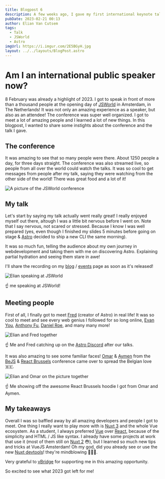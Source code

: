 ```yaml
---
title: Blogpost 6
description: A few weeks ago, I gave my first international keynote talk at JSWorld in Amsterdam. In this blogpost, I wanted to share some insights about the conference and my talk.
pubDate: 2023-02-21 00:13
author: Elian Van Cutsem
tags: 
  - Talk
  - JSWorld
  - Astro
imgUrl: https://i.imgur.com/2E5BGyH.jpg
layout: ../../layouts/BlogPost.astro
---
```


# Am I an international public speaker now?

8 February was already a highlight of 2023. I got to speak in front of more than a thousand people at the opening day of [JSWorld](<https://www.jsworldconference.com>) in Amsterdam, in The Netherlands! It was not only an amazing experience as a speaker, but also as an attendee! The conference was super well organized. I got to meet a lot of amazing people and I learned a lot of new things. In this blogpost, I wanted to share some instights about the conference and the talk I gave.

## The conference

It was amazing to see that so many people were there. About 1250 people a day, for three days straight. The conference was also streamed live, so people from all over the world could watch the talks. It was so cool to get messages from people after my talk, saying they were watching from the other side of the world! There was great food and a lot of it!

![A picture of the JSWorld conference](<https://i.imgur.com/PS3jjX3.jpg>)

## My talk

Let's start by saying my talk actually went really great! I really enjoyed myself out there, altough I was a little bit nervous before I went on. Note that I say nervous, not scared or stressed. Because I know I was well prepared (yes, even though I finished my slides 5 minutes before going on stage & [Astro](<https://astro.build>) decided to ship a new CLI the same morning).

It was so much fun, telling the audience about my own journey in webdevelopment and taking them with me on discovering Astro. Explaining partial hydration and seeing them stare in awe!

I'll share the recording on my [blog](<https://www.elian.codes/blog/>) / [events](<https://www.elian.codes/events/>) page as soon as it's released!

![Elian speaking at JSWorld](<https://i.imgur.com/2E5BGyH.jpg>)

☝️ me speaking at JSWorld!

## Meeting people

First of all, I finally got to meet [Fred](<https://twitter.com/FredKSchott>) (creator of Astro) in real life! It was so cool to meet and see every web genius I followed for so long online, [Evan You](<https://twitter.com/youyuxi>), [Anthony Fu](<https://twitter.com/antfu7>), [Daniel Roe](<https://twitter.com/danielcroe>), and many many more!

![Elian and Fred together](<https://i.imgur.com/VFSZywS.jpg>)

☝️ Me and Fred catching up on the [Astro Discord](<https://astro.build/chat/>) after our talks.

It was also amazing to see some familiar faces! [Omar](<https://twitter.com/o_jilla>) & [Aymen](<https://twitter.com/Aymen_Ben_Amor>) from the [BeJS](<https://www.bejs.io/>) & [React Brussels](<https://www.react.brussels/>) conference came over to spread the Belgian love 🇧🇪.

![Elian and Omar on the picture together](<https://i.imgur.com/y8b5HMf.jpg>)

☝️ Me showing off the awesome React Brussels hoodie I got from Omar and Aymen.

## My takeaways

Overall I was so baffled away by all amazing developers and people I got to meet. One thing I really want to play more with is [Nuxt 3](<https://nuxt.com>) and the whole Vue ecosystem. As a student, I always preferred [Vue](<https://vuejs.org>) over [React](<https://reactjs.org/>), because of the simplicity and HTML / JS like syntax. I already have some projects at work that use it (most of them still on [Nuxt 2](<https://nuxt.org>) 😳), but I learned so much new tips and tricks at VueJS Amsterdam! Oh my god, did you already see or use the new [Nuxt devtools](<https://github.com/nuxt/devtools>)! they're mindblowing 🤯🤯🤯.

Very grateful to [vBridge](<https://www.vbridge.eu/>) for supporting me in this amazing opportunity.

So excited to see what 2023 got left for me!

